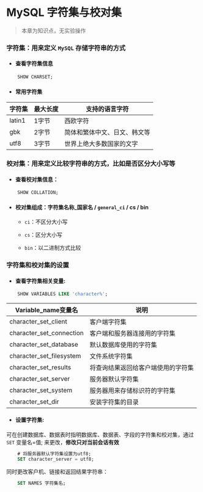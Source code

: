 # MySQL 字符集与校对集

> 本章为知识点，无实验操作

### 字符集：用来定义 `MySQL` 存储字符串的方式

+ #### 查看字符集信息

```sql
    SHOW CHARSET;
```

+ #### 常用字符集

|字符集|最大长度|支持的语言字符|
|-----|-----|-----|
|latin1|1字节|西欧字符|
|gbk|2字节|简体和繁体中文、日文、韩文等|
|utf8|3字节|世界上绝大多数国家的文字|


### 校对集：用来定义比较字符串的方式，比如是否区分大小写等

+ #### 查看校对集信息：

```sql
    SHOW COLLATION;
```

+ #### 校对集组成：字符集名称_国家名 / `general_ci` / cs / bin

    + `ci`：不区分大小写

    + `cs`：区分大小写

    + `bin`：以二进制方式比较

### 字符集和校对集的设置

+ #### 查看字符集相关变量:

```sql
    SHOW VARIABLES LIKE 'character%';
```
    
|Variable_name变量名 |说明|
|-----|-----|
|character_set_client |客户端字符集|
|character_set_connection |客户端和服务器连接用的字符集|
|character_set_database |默认数据库使用的字符集|
|character_set_filesystem |文件系统字符集|
|character_set_results |将查询结果返回给客户端使用的字符集|
|character_set_server |服务器默认字符集|
|character_set_system |服务器用来存储标识符的字符集|
|character_set_dir |安装字符集的目录|

+ #### 设置字符集:

可在创建数据库、数据表时指明数据库、数据表、字段的字符集和校对集，通过 `SET` 变量名=值; 来更改，**修改只对当前会话有效**

```sql
    # 将服务器默认字符集设置为utf8;
    SET character_server = utf8;
```

同时更改客户机、链接和返回结果字符串：

```sql
    SET NAMES 字符集名;
```



